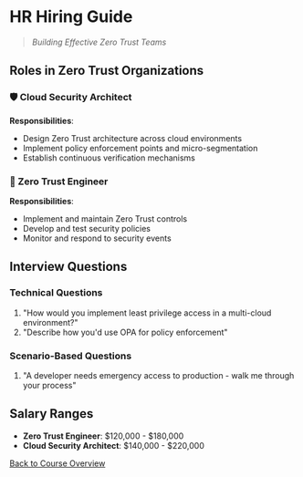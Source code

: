# HR Hiring Guide

> *Building Effective Zero Trust Teams*

## Roles in Zero Trust Organizations

### 🛡️ Cloud Security Architect
**Responsibilities**:
- Design Zero Trust architecture across cloud environments
- Implement policy enforcement points and micro-segmentation
- Establish continuous verification mechanisms

### 🔐 Zero Trust Engineer
**Responsibilities**:
- Implement and maintain Zero Trust controls
- Develop and test security policies
- Monitor and respond to security events

## Interview Questions

### Technical Questions
1. "How would you implement least privilege access in a multi-cloud environment?"
2. "Describe how you'd use OPA for policy enforcement"

### Scenario-Based Questions
1. "A developer needs emergency access to production - walk me through your process"

## Salary Ranges
- **Zero Trust Engineer**: $120,000 - $180,000
- **Cloud Security Architect**: $140,000 - $220,000

[Back to Course Overview](01-executive-summary.md)

